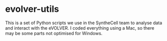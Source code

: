 # evolver-utils
This is a set of Python scripts we use in the SyntheCell
team to analyse data and interact with the eVOLVER. I coded
everything using a Mac, so there may be some parts not
optimised for Windows.

